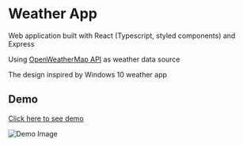 # Weather App

Web application built with React (Typescript, styled components) and Express

Using [OpenWeatherMap API](https://openweathermap.org/) as weather data source

The design inspired by Windows 10 weather app

## Demo

[Click here to see demo](https://weather-app.bartoszmagiera.me/)

![Demo Image](https://i.imgur.com/mIrkxgw.jpg)
